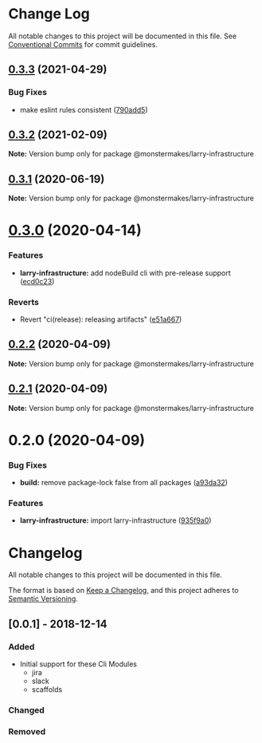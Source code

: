 # Change Log

All notable changes to this project will be documented in this file.
See [Conventional Commits](https://conventionalcommits.org) for commit guidelines.

## [0.3.3](https://github.com/monstermakes/larry-infrastructure/compare/@monstermakes/larry-infrastructure@0.3.2...@monstermakes/larry-infrastructure@0.3.3) (2021-04-29)


### Bug Fixes

* make eslint rules consistent ([790add5](https://github.com/monstermakes/larry-infrastructure/commit/790add52dfa7e8e7f95a5a846fcbac6eb1867273))





## [0.3.2](https://github.com/monstermakes/larry-infrastructure/compare/@monstermakes/larry-infrastructure@0.3.1...@monstermakes/larry-infrastructure@0.3.2) (2021-02-09)

**Note:** Version bump only for package @monstermakes/larry-infrastructure





## [0.3.1](https://github.com/monstermakes/larry-infrastructure/compare/@monstermakes/larry-infrastructure@0.3.0...@monstermakes/larry-infrastructure@0.3.1) (2020-06-19)

**Note:** Version bump only for package @monstermakes/larry-infrastructure





# [0.3.0](https://github.com/monstermakes/larry-infrastructure/compare/@monstermakes/larry-infrastructure@0.2.2...@monstermakes/larry-infrastructure@0.3.0) (2020-04-14)


### Features

* **larry-infrastructure:** add nodeBuild cli with pre-release support ([ecd0c23](https://github.com/monstermakes/larry-infrastructure/commit/ecd0c23a6a56e1592cc421c2457f420e351848c5))


### Reverts

* Revert "ci(release): releasing artifacts" ([e51a667](https://github.com/monstermakes/larry-infrastructure/commit/e51a667fc8bc57afd1338725472da486025f4edd))





## [0.2.2](https://github.com/monstermakes/larry-infrastructure/compare/@monstermakes/larry-infrastructure@0.2.1...@monstermakes/larry-infrastructure@0.2.2) (2020-04-09)

**Note:** Version bump only for package @monstermakes/larry-infrastructure





## [0.2.1](https://github.com/monstermakes/larry-infrastructure/compare/@monstermakes/larry-infrastructure@0.2.0...@monstermakes/larry-infrastructure@0.2.1) (2020-04-09)

**Note:** Version bump only for package @monstermakes/larry-infrastructure





# 0.2.0 (2020-04-09)


### Bug Fixes

* **build:** remove package-lock false from all packages ([a93da32](https://github.com/monstermakes/larry-infrastructure/commit/a93da32c37446fc03ce20e01a44d71d2f2831e9d))


### Features

* **larry-infrastructure:** import larry-infrastructure ([935f9a0](https://github.com/monstermakes/larry-infrastructure/commit/935f9a0e15541b50149baf4b7715c0077519e557))





# Changelog
All notable changes to this project will be documented in this file.

The format is based on [Keep a Changelog](https://keepachangelog.com/en/1.0.0/),
and this project adheres to [Semantic Versioning](https://semver.org/spec/v2.0.0.html).

## [0.0.1] - 2018-12-14
### Added
- Initial support for these Cli Modules
	- jira
	- slack
	- scaffolds
### Changed

### Removed
